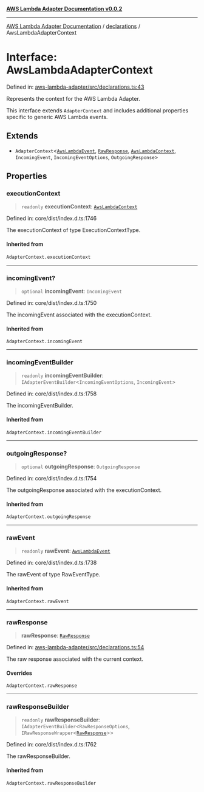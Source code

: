 [**AWS Lambda Adapter Documentation v0.0.2**](../../README.md)

***

[AWS Lambda Adapter Documentation](../../modules.md) / [declarations](../README.md) / AwsLambdaAdapterContext

# Interface: AwsLambdaAdapterContext

Defined in: [aws-lambda-adapter/src/declarations.ts:43](https://github.com/stonemjs/aws-lambda-adapter/blob/dd32cc4c1c231995d4ac18a5ed4fe2bb473349e7/src/declarations.ts#L43)

Represents the context for the AWS Lambda Adapter.

This interface extends `AdapterContext` and includes additional properties
specific to generic AWS Lambda events.

## Extends

- `AdapterContext`\<[`AwsLambdaEvent`](../type-aliases/AwsLambdaEvent.md), [`RawResponse`](../type-aliases/RawResponse.md), [`AwsLambdaContext`](../type-aliases/AwsLambdaContext.md), `IncomingEvent`, `IncomingEventOptions`, `OutgoingResponse`\>

## Properties

### executionContext

> `readonly` **executionContext**: [`AwsLambdaContext`](../type-aliases/AwsLambdaContext.md)

Defined in: core/dist/index.d.ts:1746

The executionContext of type ExecutionContextType.

#### Inherited from

`AdapterContext.executionContext`

***

### incomingEvent?

> `optional` **incomingEvent**: `IncomingEvent`

Defined in: core/dist/index.d.ts:1750

The incomingEvent associated with the executionContext.

#### Inherited from

`AdapterContext.incomingEvent`

***

### incomingEventBuilder

> `readonly` **incomingEventBuilder**: `IAdapterEventBuilder`\<`IncomingEventOptions`, `IncomingEvent`\>

Defined in: core/dist/index.d.ts:1758

The incomingEventBuilder.

#### Inherited from

`AdapterContext.incomingEventBuilder`

***

### outgoingResponse?

> `optional` **outgoingResponse**: `OutgoingResponse`

Defined in: core/dist/index.d.ts:1754

The outgoingResponse associated with the executionContext.

#### Inherited from

`AdapterContext.outgoingResponse`

***

### rawEvent

> `readonly` **rawEvent**: [`AwsLambdaEvent`](../type-aliases/AwsLambdaEvent.md)

Defined in: core/dist/index.d.ts:1738

The rawEvent of type RawEventType.

#### Inherited from

`AdapterContext.rawEvent`

***

### rawResponse

> **rawResponse**: [`RawResponse`](../type-aliases/RawResponse.md)

Defined in: [aws-lambda-adapter/src/declarations.ts:54](https://github.com/stonemjs/aws-lambda-adapter/blob/dd32cc4c1c231995d4ac18a5ed4fe2bb473349e7/src/declarations.ts#L54)

The raw response associated with the current context.

#### Overrides

`AdapterContext.rawResponse`

***

### rawResponseBuilder

> `readonly` **rawResponseBuilder**: `IAdapterEventBuilder`\<`RawResponseOptions`, `IRawResponseWrapper`\<[`RawResponse`](../type-aliases/RawResponse.md)\>\>

Defined in: core/dist/index.d.ts:1762

The rawResponseBuilder.

#### Inherited from

`AdapterContext.rawResponseBuilder`
